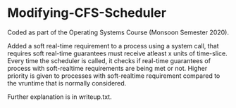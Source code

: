 # Modifying-CFS-Scheduler
Coded as part of the Operating Systems Course (Monsoon Semester 2020).

Added a soft real-time requirement to a process using a system call, that requires soft real-time guarantees must receive atleast x units of time-slice. Every time the scheduler is called, it checks if real-time guarantees of process with soft-realtime requirements are being met or not. Higher priority is given to processes with soft-realtime requirement compared to the vruntime that is normally considered.

Further explanation is in writeup.txt.
